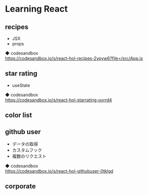 # Learning React

## recipes
- JSX
- props

◆ codesandbox<br>
https://codesandbox.io/s/react-hol-recipes-2ypyw6?file=/src/App.js

## star rating
- useState

◆ codesandbox<br>
https://codesandbox.io/s/react-hol-starrating-uyrrd4

## color list

## github user
- データの取得
- カスタムフック
- 複数のリクエスト

◆ codesandbox<br>
https://codesandbox.io/s/react-hol-githubuser-0tklgd

## corporate
